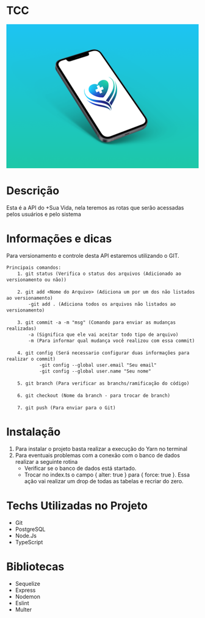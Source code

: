 # TCC
![Logo do Projeto](./project-image.png)

# Descrição
Esta é a API do +Sua Vida, nela teremos as rotas que serão acessadas pelos usuários e pelo sistema

# Informações e dicas

Para versionamento e controle desta API estaremos utilizando o GIT.

	Principais comandos:
		1. git status (Verifica o status dos arquivos (Adicionado ao versionamento ou não))

		2. git add <Nome do Arquivo> (Adiciona um por um dos não listados ao versionamento)
			-git add . (Adiciona todos os arquivos não listados ao versionamento)

		3. git commit -a -m "msg" (Comando para enviar as mudanças realizadas)
			-a (Significa que ele vai aceitar todo tipo de arquivo)
			-m (Para informar qual mudança você realizou com essa commit)

		4. git config (Será necessario configurar duas informações para realizar o commit)
				-git config --global user.email "Seu email"
				-git config --global user.name "Seu nome"

		5. git branch (Para verificar as branchs/ramificação do código)

		6. git checkout (Nome da branch - para trocar de branch)

		7. git push (Para enviar para o Git)

# Instalação

1. Para instalar o projeto basta realizar a execução do Yarn no terminal
2. Para eventuais problemas com a conexão com o banco de dados realizar a seguinte rotina
	- Verificar se o banco de dados está startado.
	- Trocar no index.ts o campo { alter: true } para { force: true }. Essa ação vai realizar um drop de todas as tabelas
		e recriar do zero.

# Techs Utilizadas no Projeto

- Git
- PostgreSQL
- Node.Js
- TypeScript

# Bibliotecas

- Sequelize
- Express
- Nodemon
- Eslint
- Multer


